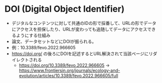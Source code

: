 # DOI (Digital Object Identifier)
- デジタルなコンテンツに対して共通のIDの形で採番して、URLの形でデータにアクセスを担保したり、URLが変わっても追随してデータにアクセスできるようにする仕組み
- 論文、データセットなどにDOIが振られる。
- 例：10.3389/fevo.2022.966605
- https://doi.org/ の後ろにDOIを記述するとURL解決されて当該ページにリダイレクトされる
  - https://doi.org/10.3389/fevo.2022.966605 → https://www.frontiersin.org/journals/ecology-and-evolution/articles/10.3389/fevo.2022.966605/full
